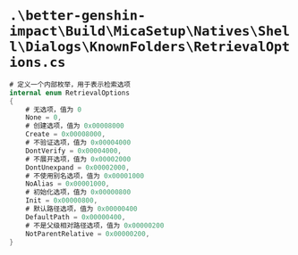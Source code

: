 # `.\better-genshin-impact\Build\MicaSetup\Natives\Shell\Dialogs\KnownFolders\RetrievalOptions.cs`

```cs
# 定义一个内部枚举，用于表示检索选项
internal enum RetrievalOptions
{
    # 无选项，值为 0
    None = 0,
    # 创建选项，值为 0x00008000
    Create = 0x00008000,
    # 不验证选项，值为 0x00004000
    DontVerify = 0x00004000,
    # 不展开选项，值为 0x00002000
    DontUnexpand = 0x00002000,
    # 不使用别名选项，值为 0x00001000
    NoAlias = 0x00001000,
    # 初始化选项，值为 0x00000800
    Init = 0x00000800,
    # 默认路径选项，值为 0x00000400
    DefaultPath = 0x00000400,
    # 不是父级相对路径选项，值为 0x00000200
    NotParentRelative = 0x00000200,
}
```